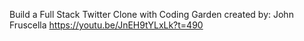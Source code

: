 Build a Full Stack Twitter Clone with Coding Garden
created by: John Fruscella
https://youtu.be/JnEH9tYLxLk?t=490

